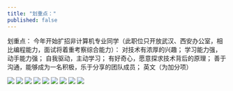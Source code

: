 ```yaml
---
title: "划重点："
published: false
---
```

划重点：
今年开始扩招非计算机专业同学（此职位只开放武汉、西安办公室，相比编程能力，面试将着重考察综合能力）：
对技术有浓厚的兴趣；
学习能力强，动手能力强；
自我驱动，主动学习；
有好奇心，愿意探求技术背后的原理；
善于沟通，能够成为一名积极，乐于分享的团队成员；
英文（为加分项）

![](./1.jpg)
![](./2.jpg)
![](./3.jpg)
![](./4.jpg)
![](./5.jpg)
![](./6.jpg)
![](./7.jpg)
![](./8.jpg)
![](./9.jpg)
